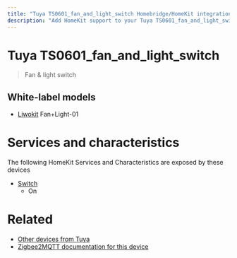 ```yaml
---
title: "Tuya TS0601_fan_and_light_switch Homebridge/HomeKit integration"
description: "Add HomeKit support to your Tuya TS0601_fan_and_light_switch, using Homebridge, Zigbee2MQTT and homebridge-z2m."
---
```

<!---
This file has been GENERATED using src/docgen/docgen.ts
DO NOT EDIT THIS FILE MANUALLY!
-->
# Tuya TS0601_fan_and_light_switch
> Fan & light switch


## White-label models
* [Liwokit](../index.md#liwokit) Fan+Light-01

# Services and characteristics
The following HomeKit Services and Characteristics are exposed by
these devices

* [Switch](../../switch.md)
  * On


# Related
* [Other devices from Tuya](../index.md#tuya)
* [Zigbee2MQTT documentation for this device](https://www.zigbee2mqtt.io/devices/TS0601_fan_and_light_switch.html)